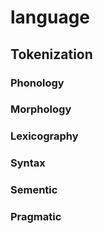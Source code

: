 # language

## Tokenization
### Phonology
### Morphology
### Lexicography
### Syntax
### Sementic
### Pragmatic
